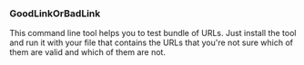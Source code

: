 ### GoodLinkOrBadLink

This command line tool helps you to test bundle of URLs. Just install the tool and run it with your file that contains the URLs that you're not sure which of them are valid and which of them are not.

